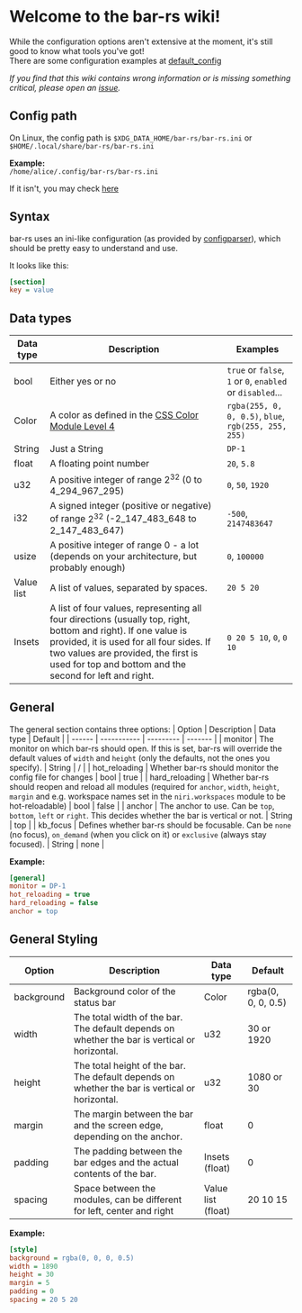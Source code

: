 # Welcome to the bar-rs wiki!

While the configuration options aren't extensive at the moment, it's still good to know what tools you've got!<br>
There are some configuration examples at [default_config](https://github.com/Faervan/bar-rs/blob/main/default_config)

*If you find that this wiki contains wrong information or is missing something critical, please open an [issue](https://github.com/Faervan/bar-rs/issues/new?template=Blank+issue).*

## Config path
On Linux, the config path is `$XDG_DATA_HOME/bar-rs/bar-rs.ini` or `$HOME/.local/share/bar-rs/bar-rs.ini`

**Example:**<br>
`/home/alice/.config/bar-rs/bar-rs.ini`

If it isn't, you may check [here](https://docs.rs/directories/latest/directories/struct.ProjectDirs.html#method.config_local_dir)

## Syntax
bar-rs uses an ini-like configuration (as provided by [configparser](https://docs.rs/configparser/latest/configparser/)), which should be pretty easy to understand and use.

It looks like this:
```ini
[section]
key = value
```

## Data types
| Data type | Description | Examples |
| --------- | ----------- | -------- |
| bool | Either yes or no | `true` or `false`, `1` or `0`, `enabled` or `disabled`... |
| Color | A color as defined in the [CSS Color Module Level 4](https://www.w3.org/TR/css-color-4/) | `rgba(255, 0, 0, 0.5)`, `blue`, `rgb(255, 255, 255)` |
| String | Just a String | `DP-1` |
| float | A floating point number | `20`, `5.8` |
| u32 | A positive integer of range $2^{32}$ (0 to 4_294_967_295) | `0`, `50`, `1920` |
| i32 | A signed integer (positive or negative) of range $2^{32}$ (-2_147_483_648 to 2_147_483_647) | `-500`, `2147483647` |
| usize | A positive integer of range 0 - a lot (depends on your architecture, but probably enough) | `0`, `100000` |
| Value list | A list of values, separated by spaces. | `20 5 20` | 
| Insets | A list of four values, representing all four directions (usually top, right, bottom and right). If one value is provided, it is used for all four sides. If two values are provided, the first is used for top and bottom and the second for left and right. | `0 20 5 10`, `0`, `0 10` |

## General
The general section contains three options:
| Option | Description | Data type | Default |
| ------ | ----------- | --------- | ------- |
| monitor | The monitor on which bar-rs should open. If this is set, bar-rs will override the default values of `width` and `height` (only the defaults, not the ones you specify). | String | / |
| hot_reloading | Whether bar-rs should monitor the config file for changes | bool | true |
| hard_reloading | Whether bar-rs should reopen and reload all modules (required for `anchor`, `width`, `height`, `margin` and e.g. workspace names set in the `niri.workspaces` module to be hot-reloadable) | bool | false |
| anchor | The anchor to use. Can be `top`, `bottom`, `left` or `right`. This decides whether the bar is vertical or not. | String | top |
| kb_focus | Defines whether bar-rs should be focusable. Can be `none` (no focus), `on_demand` (when you click on it) or `exclusive` (always stay focused). | String | none |

**Example:**
```ini
[general]
monitor = DP-1
hot_reloading = true
hard_reloading = false
anchor = top
```

## General Styling
| Option | Description | Data type | Default |
| ------ | ----------- | --------- | ------- |
| background | Background color of the status bar | Color | rgba(0, 0, 0, 0.5) |
| width | The total width of the bar. The default depends on whether the bar is vertical or horizontal. | u32 | 30 or 1920 |
| height | The total height of the bar. The default depends on whether the bar is vertical or horizontal. | u32 | 1080 or 30 |
| margin | The margin between the bar and the screen edge, depending on the anchor. | float | 0 |
| padding | The padding between the bar edges and the actual contents of the bar. | Insets (float) | 0 |
| spacing | Space between the modules, can be different for left, center and right | Value list (float) | 20 10 15 |

**Example:**
```ini
[style]
background = rgba(0, 0, 0, 0.5)
width = 1890
height = 30
margin = 5
padding = 0
spacing = 20 5 20
```
